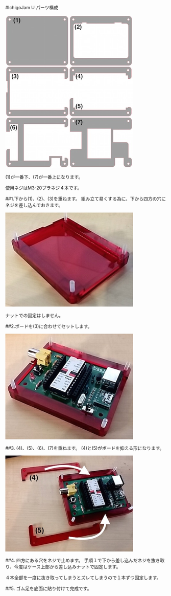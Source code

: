 #IchigoJam U
パーツ構成

![](/img/1100_case/manual/ichigojam_00.jpg)

(1)が一番下、(7)が一番上になります。

使用ネジはM3-20プラネジ４本です。

##1.下から(1)、(2)、(3)を重ねます。
組み立て易くする為に、下から四方の穴にネジを差し込んでおきます。

![](/img/1100_case/manual/ichigojam_01.jpg)

ナットでの固定はしません。

##2.ボードを(3)に合わせてセットします。

![](/img/1100_case/manual/ichigojam_02.jpg)

##3.  (4)、(5)、(6)、(7)を重ねます。
(4)と(5)がボードを抑える形になります。

![](/img/1100_case/manual/ichigojam_03.jpg)

##4.  四方にある穴をネジで止めます。
手順１で下から差し込んだネジを抜き取り、今度はケース上部から差し込みナットで固定します。

４本全部を一度に抜き取ってしまうとズレてしまうので１本ずつ固定します。

##5.  ゴム足を底面に貼り付けて完成です。